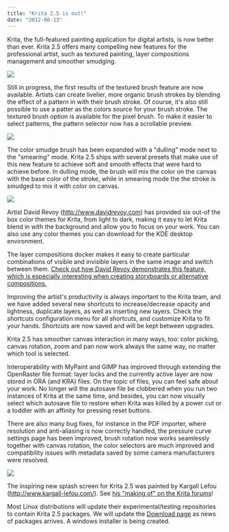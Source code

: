 ```yaml
---
title: "Krita 2.5 is out!"
date: "2012-08-13"
---
```


Krita, the full-featured painting application for digital artists, is now better than ever. Krita 2.5 offers many compelling new features for the professional artist, such as textured painting, layer compositions management and smoother smudging.

![](../images/krita-2.5.jpg)

Still in progress, the first results of the textured brush feature are now available. Artists can create livelier, more organic brush strokes by blending the effect of a pattern in with their brush stroke. Of course, it's also still possible to use a patter as the colors source for your brush stroke. The textured brush option is available for the pixel brush. To make it easier to select patterns, the pattern selector now has a scrollable preview.

![](../images/texture_option.jpg)

The color smudge brush has been expanded with a "dulling" mode next to the "smearing" mode. Krita 2.5 ships with several presets that make use of this new feature to achieve soft and smooth effects that were hard to achieve before. In dulling mode, the brush will mix the color on the canvas with the base color of the stroke, while in smearing mode the the stroke is smudged to mix it with color on canvas.

![](../images/dulling_vs_smearing.png)

Artist David Revoy (http://www.davidrevoy.com) has provided six out-of the box color themes for Krita, from light to dark, making it easy to let Krita blend in with the background and allow you to focus on your work. You can also use any color themes you can download for the KDE desktop environment.

The layer compositions docker makes it easy to create particular combinations of visible and invisible layers in the same image and switch between them. [Check out how David Revoy demonstrates this feature, which is especially interesting when creating storyboards or alternative compositions.](http://www.youtube.com/watch?v=Ngov6Xh8Zew)

Improving the artist's productivity is always important to the Krita team, and we have added several new shortcuts to increase/decrease opacity and lightness, duplicate layers, as well as inserting new layers. Check the shortcuts configuration menu for all shortcuts, and customize Krita to fit your hands. Shortcuts are now saved and will be kept between upgrades.

Krita 2.5 has smoother canvas interaction in many ways, too: color picking, canvas rotation, zoom and pan now work always the same way, no matter which tool is selected.

Interoperability with MyPaint and GIMP has improved through extending the OpenRaster file format: layer locks and the currently active layer are now stored in ORA (and KRA) files. On the topic of files, you can feel safe about your work. No longer will the autosave file be clobbered when you run two instances of Krita at the same time, and besides, you can now visually select which autosave file to restore when Krita was killed by a power cut or a toddler with an affinity for pressing reset buttons.

There are also many bug fixes, for instance in the PDF importer, where resolution and anti-aliasing is now correctly handled, the pressure curve settings page has been improved, brush rotation now works seamlessly together with canvas rotation, the color selectors are much improved and compatibility issues with metadata saved by some camera manufacturers were resolved.

![](../images/kargall_le_fou_splash_25.png)

The inspiring new splash screen for Krita 2.5 was painted by Kargall Lefou (http://www.kargall-lefou.com/). See [his "making of" on the Krita forums](http://forum.kde.org/viewtopic.php?f=138&t=102792)!

Most Linux distributions will update their experimental/testing repositories to contain Krita 2.5 packages. We will update the [Download page](download) as news of packages arrives. A windows installer is being created.
